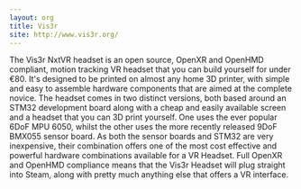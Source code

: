 ```yaml
---
layout: org
title: Vis3r
site: http://www.vis3r.org/
---
```

The Vis3r NxtVR headset is an open source, OpenXR and OpenHMD compliant, motion tracking VR headset that you can build yourself for under €80. It's designed to be printed on almost any home 3D printer, with simple and easy to assemble hardware components that are aimed at the complete novice. The headset comes in two distinct versions, both based around an STM32 development board along with a cheap and easily available screen and a headset that you can 3D print yourself. One uses the ever popular 6DoF MPU 6050, whilst the other uses the more recently released 9DoF BMX055 sensor board. As both the sensor boards and STM32 are very inexpensive, their combination offers one of the most cost effective and powerful hardware combinations available for a VR Headset. Full OpenXR and OpenHMD compliance means that the Vis3r Headset will plug straight into Steam, along with pretty much anything else that offers a VR interface.
